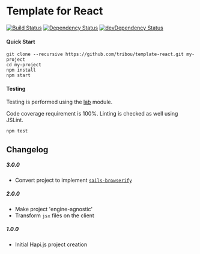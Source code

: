# Template for React

[![Build Status](https://travis-ci.org/tribou/template-react.svg)](https://travis-ci.org/tribou/template-react)
[![Dependency Status](https://david-dm.org/tribou/template-react.svg)](https://david-dm.org/tribou/template-react)
[![devDependency Status](https://david-dm.org/tribou/template-react/dev-status.svg)](https://david-dm.org/tribou/template-react#info=devDependencies)

#### Quick Start

```
git clone --recursive https://github.com/tribou/template-react.git my-project
cd my-project
npm install
npm start
```

#### Testing

Testing is performed using the [lab](https://npm.org/packages/lab) module.

Code coverage requirement is 100%.
Linting is checked as well using JSLint.

```
npm test
```

## Changelog

##### 3.0.0

- Convert project to implement [`sails-browserify`](https://github.com/Josebaseba/sails-browserify)

##### 2.0.0

- Make project 'engine-agnostic'
- Transform `jsx` files on the client

##### 1.0.0

- Initial Hapi.js project creation
